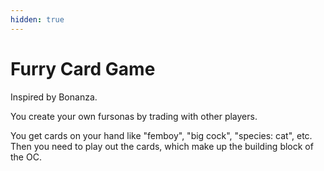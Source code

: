 ```yaml
---
hidden: true
---
```


# Furry Card Game

Inspired by Bonanza.

You create your own fursonas by trading with other players.

You get cards on your hand like "femboy", "big cock", "species: cat", etc.
Then you need to play out the cards, which make up the building block of the OC.

